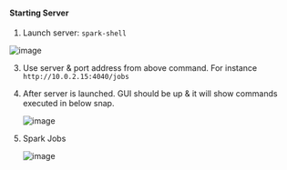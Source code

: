 ####

#### Starting Server

1. Launch server: `spark-shell`
   
![image](https://github.com/vibhordubey333/POC/assets/22407855/6bc7fabe-9af1-43eb-87ad-2a0a6cfb9d84)

3. Use server & port address from above command. For instance `http://10.0.2.15:4040/jobs`

4. After server is launched. GUI should be up & it will show commands executed in below snap.<br/>

   ![image](https://github.com/vibhordubey333/POC/assets/22407855/7baa24b0-41f4-4576-a91b-1bab453eaa26)

5. Spark Jobs<br/>

   ![image](https://github.com/vibhordubey333/POC/assets/22407855/9ea7753c-f2f1-4f7d-a3c9-defa120912ee)


